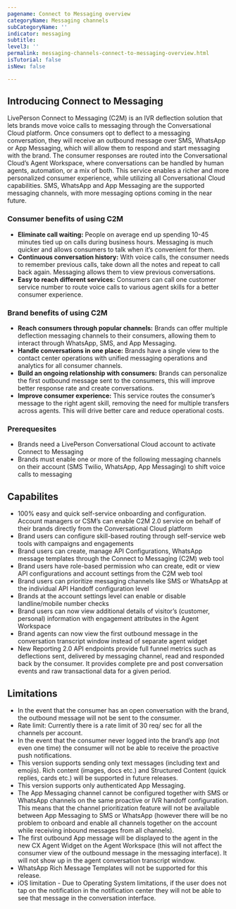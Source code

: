 ```yaml
---
pagename: Connect to Messaging overview 
categoryName: Messaging channels
subCategoryName: ''
indicator: messaging
subtitle: 
level3: ''
permalink: messaging-channels-connect-to-messaging-overview.html
isTutorial: false
isNew: false

---
```


## Introducing Connect to Messaging

LivePerson Connect to Messaging (C2M) is an IVR deflection solution that lets brands move voice calls to messaging through the Conversational Cloud platform. Once consumers opt to deflect to a messaging conversation, they will receive an outbound message over SMS, WhatsApp or App Messaging, which will allow them to respond and start messaging with the brand. The consumer responses are routed into the Conversational Cloud’s Agent Workspace, where conversations can be handled by human agents, automation, or a mix of both. This service enables a richer and more personalized consumer experience, while utilizing all Conversational Cloud capabilities. SMS, WhatsApp and App Messaging are the supported messaging channels, with more  messaging options coming in the near future.

### Consumer benefits of using C2M

* **Eliminate call waiting:** People on average end up spending 10-45 minutes tied up on calls during business hours. Messaging is much quicker and allows consumers to talk when it’s convenient for them. 
* **Continuous conversation history:** With voice calls, the consumer needs to remember previous calls, take down all the notes and repeat to call back again. Messaging allows them to view previous conversations. 
* **Easy to reach different services:**  Consumers can call one customer service number to route voice calls to various agent skills for a better consumer experience.

### Brand benefits of using C2M

* **Reach consumers through popular channels:** Brands can offer multiple deflection messaging channels to their consumers, allowing them to interact through WhatsApp, SMS, and App Messaging.
* **Handle conversations in one place:** Brands have a single view to the contact center operations with unified messaging operations and analytics for all consumer channels.
* **Build an ongoing relationship with consumers:** Brands can personalize the first outbound message sent to the consumers, this will improve better response rate and create conversations. 
* **Improve consumer experience:** This service routes the consumer’s message to the right agent skill, removing the need for multiple transfers across agents. This will drive better care and reduce operational costs.  

### Prerequesites

* Brands need a LivePerson Conversational Cloud account to activate Connect to Messaging
* Brands must enable one or more of the following messaging channels on their account (SMS Twilio, WhatsApp, App Messaging) to shift voice calls to messaging	

## Capabilites 

* 100% easy and quick self-service onboarding and configuration. Account managers or CSM’s can enable C2M 2.0 service on behalf of their brands directly from the Conversational Cloud platform
* Brand users can configure skill-based routing through self-service web tools with campaigns and engagements
* Brand users can create, manage API Configurations, WhatsApp message templates through the Connect to Messaging (C2M) web tool
* Brand users have role-based permission who can create, edit or view API configurations and account settings from the C2M web tool
* Brand users can prioritize messaging channels like SMS or WhatsApp at the individual API Handoff configuration level
* Brands at the account settings level can enable or disable landline/mobile number checks
* Brand users can now view additional details of visitor’s (customer, personal) information with engagement attributes in the Agent Workspace
* Brand agents can now view the first outbound message in the conversation transcript window instead of separate agent widget
* New Reporting 2.0 API endpoints provide full funnel metrics such as deflections sent, delivered by messaging channel, read and responded back by the consumer. It provides complete pre and post conversation events and raw transactional data for a given period.

## Limitations

* In the event that the consumer has an open conversation with the brand, the outbound message will not be sent to the consumer.
* Rate limit: Currently there is a rate limit of 30 req/ sec for all the channels per account. 
* In the event that the consumer never logged into the brand’s app (not even one time) the consumer will not be able to receive the proactive push notifications.
* This version supports sending only text messages (including text and emojis). Rich content (images, docs etc.) and Structured Content (quick replies, cards etc.) will be supported in future releases.
* This version supports only authenticated App Messaging. 
* The App Messaging channel cannot be configured together with SMS or WhatsApp channels on the same proactive or IVR handoff configuration. This means that the channel prioritization feature will not be available between App Messaging to SMS or WhatsApp (however there will be no problem to onboard and enable all channels together on the account while receiving inbound messages from all channels).   
* The first outbound App message will be displayed to the agent in the new CX Agent Widget on the Agent Workspace (this will not affect the consumer view of the outbound message in the messaging interface). It will not show up in the agent conversation transcript window.
* WhatsApp Rich Message Templates will not be supported for this release.
* iOS limitation - Due to Operating System limitations, if the user does not tap on the notification in the notification center they  will not be able to see that message in the conversation interface.  
